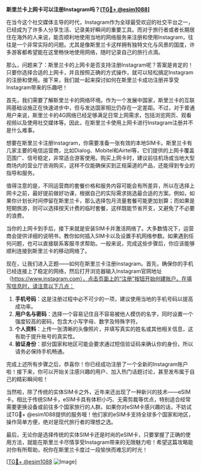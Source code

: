 **斯里兰卡上网卡可以注册Instagram吗？[[TG💪+ @esim1088](https://t.me/s/esim1088)]**

在当今这个社交媒体主导的时代，Instagram作为全球最受欢迎的社交平台之一，已经成为了许多人分享生活、记录美好瞬间的重要工具。而对于旅行者或者长期居住在海外的人来说，能否顺利地使用当地的网络服务来注册和使用Instagram，往往是一个非常实际的问题。尤其是像斯里兰卡这样拥有独特文化与风景的国度，许多游客都希望能在这里畅快地使用网络，随时记录自己的旅行点滴。

那么，问题来了：斯里兰卡的上网卡是否支持注册Instagram呢？答案是肯定的！只要你选择合适的上网卡，并且按照正确的方式操作，就可以轻松搞定Instagram的注册和使用。接下来，我们就一起来探讨如何在斯里兰卡成功注册并享受Instagram带来的乐趣吧！

首先，我们需要了解斯里兰卡的网络环境。作为一个发展中国家，斯里兰卡的互联网基础设施正在快速进步中，但与发达国家相比仍存在一定差距。不过，对于普通用户来说，斯里兰卡的4G网络已经足够满足日常上网需求，包括浏览网页、观看视频以及使用社交媒体等。因此，在斯里兰卡使用上网卡进行Instagram注册并不是什么难事。

想要在斯里兰卡注册Instagram，你需要准备一张有效的本地SIM卡。斯里兰卡有几家主要的电信运营商，比如Dialog、Mobitel和Airtel等，它们提供的上网卡覆盖范围广、信号稳定，非常适合游客使用。购买上网卡时，建议前往机场或当地大型商场内的营业厅咨询购买，这样不仅能确保买到正规渠道的产品，还能得到专业的指导和服务。

值得注意的是，不同运营商的套餐价格和服务内容可能会有所差异，所以在选择上网卡之前，最好提前做好功课，根据自己的实际需求挑选最合适的方案。例如，如果你计划长时间停留在斯里兰卡，那么选择包月流量套餐可能更加划算；而如果是短期旅游，则可以选择按天计费的临时套餐，这样既能节省开支，又避免了不必要的浪费。

当你的上网卡到手后，接下来就是安装SIM卡并激活网络了。大多数情况下，运营商会提供详细的说明书，教你如何插入SIM卡以及设置手机网络参数。如果遇到任何问题，也可以直接联系客服寻求帮助。一般来说，完成这些步骤后，你应该能够顺利连接到斯里兰卡的移动网络了。

现在，让我们进入正题——如何在斯里兰卡注册Instagram。首先，确保你的手机已经连接上了稳定的网络，然后打开浏览器输入Instagram官网地址（https://www.instagram.com），点击页面上的“注册”按钮开始创建账户。在填写信息时，请注意以下几点：

1. **手机号码**：这是注册过程中必不可少的一项，建议使用当地的手机号码以提高成功率。
2. **用户名与密码**：选择一个容易记住且不容易被他人模仿的名字，同时设置一个强度较高的密码，包含大小写字母、数字及特殊字符。
3. **个人资料**：上传一张清晰的头像照片，并填写真实的姓名或其他相关信息，这有助于提升账号的真实性。
4. **验证身份**：部分国家和地区可能会要求通过短信验证码来确认你的身份，所以请务必保持手机畅通。

完成上述所有步骤之后，恭喜你！你已经成功注册了一个全新的Instagram账户啦！接下来，你可以开始关注感兴趣的用户、加入热门话题讨论，甚至发布属于自己的精彩瞬间啦！

当然啦，除了传统的实体SIM卡之外，近年来还出现了一种新兴的技术——eSIM卡。相比于传统SIM卡，eSIM卡具有体积小巧、无需剪裁等优点，特别适合经常需要更换设备或前往多个国家旅行的人群。如果你对eSIM卡感兴趣的话，不妨试试TG💪+ @esim1088提供的服务哦！他们家的eSIM卡支持全球多个国家和地区，操作简单方便，绝对是现代旅行者的理想之选。

最后，无论你是选择传统的实体SIM卡还是时尚的eSIM卡，只要掌握了正确的使用方法，就能在斯里兰卡尽情享受Instagram带来的无限魅力啦！希望这篇攻略能对你有所帮助，祝你在斯里兰卡度过一段愉快而难忘的时光！

[[TG💪+ @esim1088](https://t.me/s/esim1088) ![Image](https://i.postimg.cc/4NQfJmqS/Snipaste-2025-05-13-00-14-12.png)]
